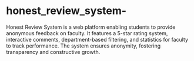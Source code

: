 # honest_review_system-
Honest Review System is a web platform enabling students to provide anonymous feedback on faculty. It features a 5-star rating system, interactive comments, department-based filtering, and statistics for faculty to track performance. The system ensures anonymity, fostering transparency and constructive growth.
